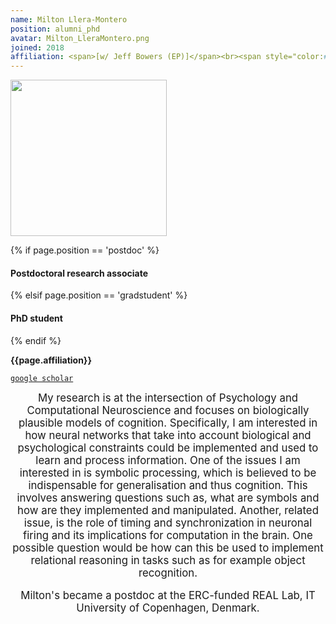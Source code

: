 ```yaml
---
name: Milton Llera-Montero
position: alumni_phd
avatar: Milton_LleraMontero.png
joined: 2018
affiliation: <span>[w/ Jeff Bowers (EP)]</span><br><span style="color:#FFFFFF">.</span>
---
```


<img width="250" src="{{site.baseurl}}/images/people/{{page.avatar}}" data-action="zoom">

 {% if page.position == 'postdoc' %}
<h4>Postdoctoral research associate</h4>
 {% elsif page.position == 'gradstudent' %}
<h4>PhD student</h4>
 {% endif %}

<b>{{page.affiliation}}</b>

<i class="fa fa-book"></i> <a href="https://scholar.google.co.uk/citations?user=mTcxP70AAAAJ&hl=en">`google scholar`</a><br>

<header class="masthead text-justify" style="font-size:120%">
My research is at the intersection of Psychology and Computational Neuroscience and focuses on biologically plausible models of cognition.  Specifically, I am interested in how neural networks that take into account biological and psychological constraints could be implemented and used to learn and process information. One of the issues I am interested in is symbolic processing, which is believed to be indispensable for generalisation and thus cognition. This involves answering questions such as, what are symbols and how are they implemented and manipulated. Another, related issue, is the role of timing and synchronization in neuronal firing and its implications for computation in the brain. One possible question would be how can this be used to implement relational reasoning in tasks such as for example object recognition.

<p>Milton's became a postdoc at the ERC-funded REAL Lab, IT University of Copenhagen, Denmark.</p>

</header>
<br><br>